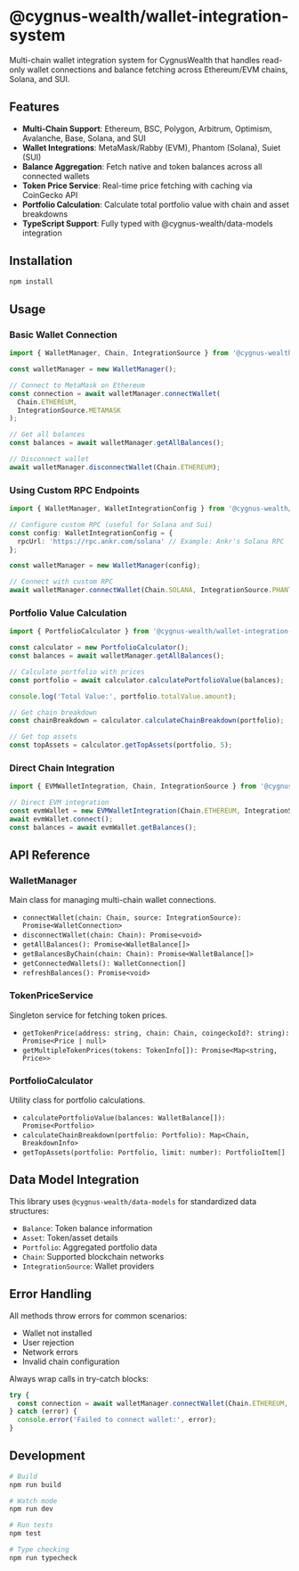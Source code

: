 # @cygnus-wealth/wallet-integration-system

Multi-chain wallet integration system for CygnusWealth that handles read-only wallet connections and balance fetching across Ethereum/EVM chains, Solana, and SUI.

## Features

- **Multi-Chain Support**: Ethereum, BSC, Polygon, Arbitrum, Optimism, Avalanche, Base, Solana, and SUI
- **Wallet Integrations**: MetaMask/Rabby (EVM), Phantom (Solana), Suiet (SUI)
- **Balance Aggregation**: Fetch native and token balances across all connected wallets
- **Token Price Service**: Real-time price fetching with caching via CoinGecko API
- **Portfolio Calculation**: Calculate total portfolio value with chain and asset breakdowns
- **TypeScript Support**: Fully typed with @cygnus-wealth/data-models integration

## Installation

```bash
npm install
```

## Usage

### Basic Wallet Connection

```typescript
import { WalletManager, Chain, IntegrationSource } from '@cygnus-wealth/wallet-integration-system';

const walletManager = new WalletManager();

// Connect to MetaMask on Ethereum
const connection = await walletManager.connectWallet(
  Chain.ETHEREUM, 
  IntegrationSource.METAMASK
);

// Get all balances
const balances = await walletManager.getAllBalances();

// Disconnect wallet
await walletManager.disconnectWallet(Chain.ETHEREUM);
```

### Using Custom RPC Endpoints

```typescript
import { WalletManager, WalletIntegrationConfig } from '@cygnus-wealth/wallet-integration-system';

// Configure custom RPC (useful for Solana and Sui)
const config: WalletIntegrationConfig = {
  rpcUrl: 'https://rpc.ankr.com/solana' // Example: Ankr's Solana RPC
};

const walletManager = new WalletManager(config);

// Connect with custom RPC
await walletManager.connectWallet(Chain.SOLANA, IntegrationSource.PHANTOM);
```

### Portfolio Value Calculation

```typescript
import { PortfolioCalculator } from '@cygnus-wealth/wallet-integration-system';

const calculator = new PortfolioCalculator();
const balances = await walletManager.getAllBalances();

// Calculate portfolio with prices
const portfolio = await calculator.calculatePortfolioValue(balances);

console.log('Total Value:', portfolio.totalValue.amount);

// Get chain breakdown
const chainBreakdown = calculator.calculateChainBreakdown(portfolio);

// Get top assets
const topAssets = calculator.getTopAssets(portfolio, 5);
```

### Direct Chain Integration

```typescript
import { EVMWalletIntegration, Chain, IntegrationSource } from '@cygnus-wealth/wallet-integration-system';

// Direct EVM integration
const evmWallet = new EVMWalletIntegration(Chain.ETHEREUM, IntegrationSource.METAMASK);
await evmWallet.connect();
const balances = await evmWallet.getBalances();
```

## API Reference

### WalletManager

Main class for managing multi-chain wallet connections.

- `connectWallet(chain: Chain, source: IntegrationSource): Promise<WalletConnection>`
- `disconnectWallet(chain: Chain): Promise<void>`
- `getAllBalances(): Promise<WalletBalance[]>`
- `getBalancesByChain(chain: Chain): Promise<WalletBalance[]>`
- `getConnectedWallets(): WalletConnection[]`
- `refreshBalances(): Promise<void>`

### TokenPriceService

Singleton service for fetching token prices.

- `getTokenPrice(address: string, chain: Chain, coingeckoId?: string): Promise<Price | null>`
- `getMultipleTokenPrices(tokens: TokenInfo[]): Promise<Map<string, Price>>`

### PortfolioCalculator

Utility class for portfolio calculations.

- `calculatePortfolioValue(balances: WalletBalance[]): Promise<Portfolio>`
- `calculateChainBreakdown(portfolio: Portfolio): Map<Chain, BreakdownInfo>`
- `getTopAssets(portfolio: Portfolio, limit: number): PortfolioItem[]`

## Data Model Integration

This library uses `@cygnus-wealth/data-models` for standardized data structures:

- `Balance`: Token balance information
- `Asset`: Token/asset details
- `Portfolio`: Aggregated portfolio data
- `Chain`: Supported blockchain networks
- `IntegrationSource`: Wallet providers

## Error Handling

All methods throw errors for common scenarios:
- Wallet not installed
- User rejection
- Network errors
- Invalid chain configuration

Always wrap calls in try-catch blocks:

```typescript
try {
  const connection = await walletManager.connectWallet(Chain.ETHEREUM, IntegrationSource.METAMASK);
} catch (error) {
  console.error('Failed to connect wallet:', error);
}
```

## Development

```bash
# Build
npm run build

# Watch mode
npm run dev

# Run tests
npm test

# Type checking
npm run typecheck
```